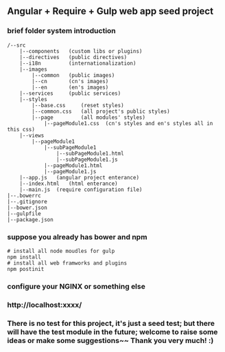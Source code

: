 ## Angular + Require + Gulp web app seed project

### brief folder system introduction
``` shell
/--src
	|--components	(custom libs or plugins)
	|--directives	(public directives)
	|--i18n			(internationalization)
	|--images		
		|--common	(public images)
		|--cn		(cn's images)
		|--en		(en's images)
	|--services		(public services)
	|--styles		
		|--base.css		(reset styles)
		|--common.css	(all project's public styles)
		|--page			(all modules' styles)
			|--pageModule1.css	(cn's styles and en's styles all in this css)
	|--views
		|--pageModule1
			|--subPageModule1
				|--subPageModule1.html
				|--subPageModule1.js
			|--pageModule1.html
			|--pageModule1.js
	|--app.js	(angular project enterance)
	|--index.html 	(html enterance)
	|--main.js	(require configuration file)
|--.bowerrc
|--.gitignore
|--bower.json
|--gulpfile
|--package.json
```

### suppose you already has bower and npm
``` sheel
# install all node moudles for gulp
npm install
# install all web framworks and plugins
npm postinit
```

### configure your NGINX or something else

### http://localhost:xxxx/

### There is no test for this project, it's just a seed test; but there will have the test module in the future; welcome to raise some ideas or make some suggestions~~ Thank you very much! :)

